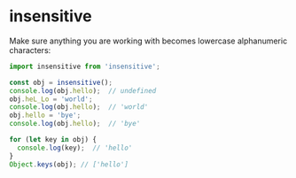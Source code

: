 # insensitive

Make sure anything you are working with becomes lowercase alphanumeric characters:

```js
import insensitive from 'insensitive';

const obj = insensitive();
console.log(obj.hello);  // undefined
obj.heL_Lo = 'world';
console.log(obj.hello);  // 'world'
obj.hello = 'bye';
console.log(obj.hello);  // 'bye'

for (let key in obj) {
  console.log(key);  // 'hello'
}
Object.keys(obj); // ['hello']
```
